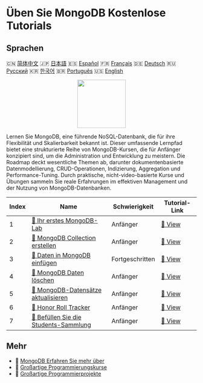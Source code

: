 # Üben Sie MongoDB Kostenlose Tutorials

## Sprachen

🇨🇳 [简体中文](README_zh.md) 🇯🇵 [日本語](README_ja.md) 🇪🇸 [Español](README_es.md) 🇫🇷 [Français](README_fr.md) 🇩🇪 [Deutsch](README_de.md) 🇷🇺 [Русский](README_ru.md) 🇰🇷 [한국어](README_ko.md) 🇧🇷 [Português](README_pt.md) 🇺🇸 [English](README.md) 

<div align="center">
<img width="128px" src="https://file.labex.io/path/iL7seSYd8jLs.png">
</div>

Lernen Sie MongoDB, eine führende NoSQL-Datenbank, die für ihre Flexibilität und Skalierbarkeit bekannt ist. Dieser umfassende Lernpfad bietet eine strukturierte Reihe von MongoDB-Kursen, die für Anfänger konzipiert sind, um die Administration und Entwicklung zu meistern. Die Roadmap deckt wesentliche Themen ab, darunter dokumentenbasierte Datenmodellierung, CRUD-Operationen, Indizierung, Aggregation und Performance-Tuning. Durch praktische, nicht-video-basierte Kurse und Übungen sammeln Sie reale Erfahrungen im effektiven Management und der Nutzung von MongoDB-Datenbanken.

|   Index | Name                                                                                                                   | Schwierigkeit   | Tutorial-Link                                                                            |
|---------|------------------------------------------------------------------------------------------------------------------------|-----------------|------------------------------------------------------------------------------------------|
|       1 | [📖 Ihr erstes MongoDB-Lab](https://labex.io/de/tutorials/mongodb-your-first-mongodb-lab-420660)                       | Anfänger        | [🔗 View](https://labex.io/de/tutorials/mongodb-your-first-mongodb-lab-420660)           |
|       2 | [📖 MongoDB Collection erstellen](https://labex.io/de/tutorials/mongodb-create-mongodb-collection-420695)              | Anfänger        | [🔗 View](https://labex.io/de/tutorials/mongodb-create-mongodb-collection-420695)        |
|       3 | [📖 Daten in MongoDB einfügen](https://labex.io/de/tutorials/mongodb-insert-data-in-mongodb-420696)                    | Fortgeschritten | [🔗 View](https://labex.io/de/tutorials/mongodb-insert-data-in-mongodb-420696)           |
|       4 | [📖 MongoDB Daten löschen](https://labex.io/de/tutorials/mongodb-delete-mongodb-data-420822)                           | Anfänger        | [🔗 View](https://labex.io/de/tutorials/mongodb-delete-mongodb-data-420822)              |
|       5 | [📖 MongoDB-Datensätze aktualisieren](https://labex.io/de/tutorials/mongodb-update-mongodb-records-420823)             | Anfänger        | [🔗 View](https://labex.io/de/tutorials/mongodb-update-mongodb-records-420823)           |
|       6 | [📖 Honor Roll Tracker](https://labex.io/de/tutorials/mongodb-honor-roll-tracker-425476)                               | Anfänger        | [🔗 View](https://labex.io/de/tutorials/mongodb-honor-roll-tracker-425476)               |
|       7 | [📖 Befüllen Sie die Students-Sammlung](https://labex.io/de/tutorials/mongodb-populate-the-students-collection-425481) | Anfänger        | [🔗 View](https://labex.io/de/tutorials/mongodb-populate-the-students-collection-425481) |

## Mehr

- 🔗 [MongoDB Erfahren Sie mehr über](https://labex.io/de/skilltrees/mongodb)
- 🔗 [Großartige Programmierungskurse](https://github.com/labex-labs/awesome-programming-courses)
- 🔗 [Großartige Programmierprojekte](https://github.com/labex-labs/awesome-programming-projects)

